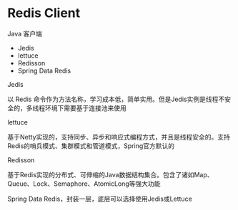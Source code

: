 # Redis Client 

Java 客户端

- Jedis
- lettuce
- Redisson
- Spring Data Redis

Jedis

以 Redis 命令作为方法名称，学习成本低，简单实用。但是Jedis实例是线程不安全的，多线程环境下需要基于连接池来使用

lettuce

基于Netty实现的，支持同步、异步和响应式编程方式，并且是线程安全的。支持Redis的哨兵模式、集群模式和管道模式，Spring官方默认的

Redisson

基于Redis实现的分布式、可伸缩的Java数据结构集合。包含了诸如Map、Queue、Lock、Semaphore、AtomicLong等强大功能

Spring Data Redis，封装一层，底层可以选择使用Jedis或Lettuce
